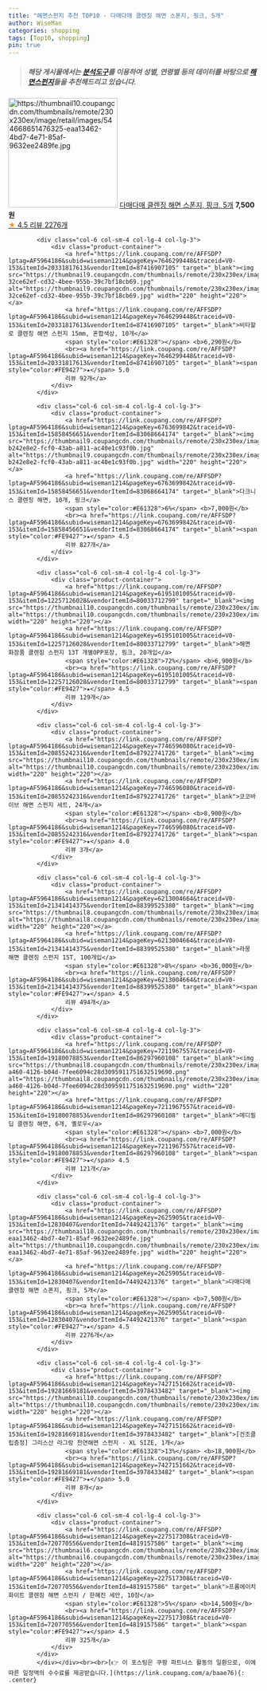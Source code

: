 ```yaml
---
title: "해면스펀지 추천 TOP10 - 다매다매 클렌징 해면 스폰지, 핑크, 5개"
author: WiseMan
categories: shopping
tags: [Top10, shopping]
pin: true
---
```


> ##### 해당 게시물에서는 [**분석도구**](https://itemscout.io/)를 이용하여 **성별**, **연령별** 등의 데이터를 바탕으로 [**해면스펀지**](https://link.coupang.com/a/baae76)들을 추천해드리고 있습니다.
<div class="container"><div class="row">
            <div class="col-6 col-sm-4 col-lg-4 col-lg-3">
                <div class="product-container">
                    <a href="https://link.coupang.com/re/AFFSDP?lptag=AF5964186&subid=wiseman1214&pageKey=2625905&traceid=V0-153&itemId=12830407&vendorItemId=74492421376" target="_blank"><img src="https://thumbnail10.coupangcdn.com/thumbnails/remote/230x230ex/image/retail/images/544668651476325-eaa13462-4bd7-4e71-85af-9632ee2489fe.jpg" alt="https://thumbnail10.coupangcdn.com/thumbnails/remote/230x230ex/image/retail/images/544668651476325-eaa13462-4bd7-4e71-85af-9632ee2489fe.jpg" width="220" height="220"></a>
                    <a href="https://link.coupang.com/re/AFFSDP?lptag=AF5964186&subid=wiseman1214&pageKey=2625905&traceid=V0-153&itemId=12830407&vendorItemId=74492421376" target="_blank">다매다매 클렌징 해면 스폰지, 핑크, 5개</a>
                    <span style="color:#E61328"></span> <b>7,500원</b>
                    <br><a href="https://link.coupang.com/re/AFFSDP?lptag=AF5964186&subid=wiseman1214&pageKey=2625905&traceid=V0-153&itemId=12830407&vendorItemId=74492421376" target="_blank"><span style="color:#FE9427">★</span> 4.5
                    리뷰 2276개</a>
                </div>
            </div>
            
            <div class="col-6 col-sm-4 col-lg-4 col-lg-3">
                <div class="product-container">
                    <a href="https://link.coupang.com/re/AFFSDP?lptag=AF5964186&subid=wiseman1214&pageKey=7646299448&traceid=V0-153&itemId=20331817613&vendorItemId=87416907105" target="_blank"><img src="https://thumbnail9.coupangcdn.com/thumbnails/remote/230x230ex/image/retail/images/3288967312196993-32ce62ef-cd32-4bee-955b-39c7bf18cb69.jpg" alt="https://thumbnail9.coupangcdn.com/thumbnails/remote/230x230ex/image/retail/images/3288967312196993-32ce62ef-cd32-4bee-955b-39c7bf18cb69.jpg" width="220" height="220"></a>
                    <a href="https://link.coupang.com/re/AFFSDP?lptag=AF5964186&subid=wiseman1214&pageKey=7646299448&traceid=V0-153&itemId=20331817613&vendorItemId=87416907105" target="_blank">비타할로 클렌징 해면 스펀지 15mm, 혼합색상, 10개</a>
                    <span style="color:#E61328"></span> <b>6,290원</b>
                    <br><a href="https://link.coupang.com/re/AFFSDP?lptag=AF5964186&subid=wiseman1214&pageKey=7646299448&traceid=V0-153&itemId=20331817613&vendorItemId=87416907105" target="_blank"><span style="color:#FE9427">★</span> 5.0
                    리뷰 92개</a>
                </div>
            </div>
            
            <div class="col-6 col-sm-4 col-lg-4 col-lg-3">
                <div class="product-container">
                    <a href="https://link.coupang.com/re/AFFSDP?lptag=AF5964186&subid=wiseman1214&pageKey=6763699842&traceid=V0-153&itemId=15858456651&vendorItemId=83068664174" target="_blank"><img src="https://thumbnail9.coupangcdn.com/thumbnails/remote/230x230ex/image/retail/images/533692824676026-b242e8e2-fcf0-43ab-a811-ac40e1c93f0b.jpg" alt="https://thumbnail9.coupangcdn.com/thumbnails/remote/230x230ex/image/retail/images/533692824676026-b242e8e2-fcf0-43ab-a811-ac40e1c93f0b.jpg" width="220" height="220"></a>
                    <a href="https://link.coupang.com/re/AFFSDP?lptag=AF5964186&subid=wiseman1214&pageKey=6763699842&traceid=V0-153&itemId=15858456651&vendorItemId=83068664174" target="_blank">다크니스 클렌징 해면, 10개, 핑크</a>
                    <span style="color:#E61328">6%</span> <b>7,000원</b>
                    <br><a href="https://link.coupang.com/re/AFFSDP?lptag=AF5964186&subid=wiseman1214&pageKey=6763699842&traceid=V0-153&itemId=15858456651&vendorItemId=83068664174" target="_blank"><span style="color:#FE9427">★</span> 4.5
                    리뷰 827개</a>
                </div>
            </div>
            
            <div class="col-6 col-sm-4 col-lg-4 col-lg-3">
                <div class="product-container">
                    <a href="https://link.coupang.com/re/AFFSDP?lptag=AF5964186&subid=wiseman1214&pageKey=6195101005&traceid=V0-153&itemId=12257126028&vendorItemId=80033712799" target="_blank"><img src="https://thumbnail10.coupangcdn.com/thumbnails/remote/230x230ex/image/vendor_inventory/dd9e/3a8cdc6d15ed842056820de5c86ff366990fc0b92dfbcc99b8ac2cbd25d2.jpg" alt="https://thumbnail10.coupangcdn.com/thumbnails/remote/230x230ex/image/vendor_inventory/dd9e/3a8cdc6d15ed842056820de5c86ff366990fc0b92dfbcc99b8ac2cbd25d2.jpg" width="220" height="220"></a>
                    <a href="https://link.coupang.com/re/AFFSDP?lptag=AF5964186&subid=wiseman1214&pageKey=6195101005&traceid=V0-153&itemId=12257126028&vendorItemId=80033712799" target="_blank">해면 화장품 클렌징 스펀지 13T 개별OPP포장, 핑크, 20개입</a>
                    <span style="color:#E61328">72%</span> <b>6,900원</b>
                    <br><a href="https://link.coupang.com/re/AFFSDP?lptag=AF5964186&subid=wiseman1214&pageKey=6195101005&traceid=V0-153&itemId=12257126028&vendorItemId=80033712799" target="_blank"><span style="color:#FE9427">★</span> 4.5
                    리뷰 129개</a>
                </div>
            </div>
            
            <div class="col-6 col-sm-4 col-lg-4 col-lg-3">
                <div class="product-container">
                    <a href="https://link.coupang.com/re/AFFSDP?lptag=AF5964186&subid=wiseman1214&pageKey=7746596080&traceid=V0-153&itemId=20855242316&vendorItemId=87922741726" target="_blank"><img src="https://thumbnail10.coupangcdn.com/thumbnails/remote/230x230ex/image/vendor_inventory/4442/147d9385795ca8042c359cf4f3af2085d79a7fb11b73fc6b17eeaf92f33e.jpg" alt="https://thumbnail10.coupangcdn.com/thumbnails/remote/230x230ex/image/vendor_inventory/4442/147d9385795ca8042c359cf4f3af2085d79a7fb11b73fc6b17eeaf92f33e.jpg" width="220" height="220"></a>
                    <a href="https://link.coupang.com/re/AFFSDP?lptag=AF5964186&subid=wiseman1214&pageKey=7746596080&traceid=V0-153&itemId=20855242316&vendorItemId=87922741726" target="_blank">코코바이브 해면 스펀지 세트, 24개</a>
                    <span style="color:#E61328"></span> <b>8,900원</b>
                    <br><a href="https://link.coupang.com/re/AFFSDP?lptag=AF5964186&subid=wiseman1214&pageKey=7746596080&traceid=V0-153&itemId=20855242316&vendorItemId=87922741726" target="_blank"><span style="color:#FE9427">★</span> 4.0
                    리뷰 3개</a>
                </div>
            </div>
            
            <div class="col-6 col-sm-4 col-lg-4 col-lg-3">
                <div class="product-container">
                    <a href="https://link.coupang.com/re/AFFSDP?lptag=AF5964186&subid=wiseman1214&pageKey=6213004664&traceid=V0-153&itemId=21341414375&vendorItemId=88399525380" target="_blank"><img src="https://thumbnail8.coupangcdn.com/thumbnails/remote/230x230ex/image/vendor_inventory/a2a3/5358e2ad07138a4192ea2e82366970df7f71fffc805d7eee8ddb7c118af5.jpg" alt="https://thumbnail8.coupangcdn.com/thumbnails/remote/230x230ex/image/vendor_inventory/a2a3/5358e2ad07138a4192ea2e82366970df7f71fffc805d7eee8ddb7c118af5.jpg" width="220" height="220"></a>
                    <a href="https://link.coupang.com/re/AFFSDP?lptag=AF5964186&subid=wiseman1214&pageKey=6213004664&traceid=V0-153&itemId=21341414375&vendorItemId=88399525380" target="_blank">라몽 해면 클렌징 스펀지 15T, 100개입</a>
                    <span style="color:#E61328">8%</span> <b>36,000원</b>
                    <br><a href="https://link.coupang.com/re/AFFSDP?lptag=AF5964186&subid=wiseman1214&pageKey=6213004664&traceid=V0-153&itemId=21341414375&vendorItemId=88399525380" target="_blank"><span style="color:#FE9427">★</span> 4.5
                    리뷰 494개</a>
                </div>
            </div>
            
            <div class="col-6 col-sm-4 col-lg-4 col-lg-3">
                <div class="product-container">
                    <a href="https://link.coupang.com/re/AFFSDP?lptag=AF5964186&subid=wiseman1214&pageKey=7211967557&traceid=V0-153&itemId=19180078853&vendorItemId=86297960108" target="_blank"><img src="https://thumbnail8.coupangcdn.com/thumbnails/remote/230x230ex/image/retail/images/21787426-a460-4126-b04d-7fee6094c28d3095911751632519690.png" alt="https://thumbnail8.coupangcdn.com/thumbnails/remote/230x230ex/image/retail/images/21787426-a460-4126-b04d-7fee6094c28d3095911751632519690.png" width="220" height="220"></a>
                    <a href="https://link.coupang.com/re/AFFSDP?lptag=AF5964186&subid=wiseman1214&pageKey=7211967557&traceid=V0-153&itemId=19180078853&vendorItemId=86297960108" target="_blank">메디필 딥 클렌징 해면, 6개, 옐로우</a>
                    <span style="color:#E61328"></span> <b>7,000원</b>
                    <br><a href="https://link.coupang.com/re/AFFSDP?lptag=AF5964186&subid=wiseman1214&pageKey=7211967557&traceid=V0-153&itemId=19180078853&vendorItemId=86297960108" target="_blank"><span style="color:#FE9427">★</span> 4.5
                    리뷰 121개</a>
                </div>
            </div>
            
            <div class="col-6 col-sm-4 col-lg-4 col-lg-3">
                <div class="product-container">
                    <a href="https://link.coupang.com/re/AFFSDP?lptag=AF5964186&subid=wiseman1214&pageKey=2625905&traceid=V0-153&itemId=12830407&vendorItemId=74492421376" target="_blank"><img src="https://thumbnail10.coupangcdn.com/thumbnails/remote/230x230ex/image/retail/images/544668651476325-eaa13462-4bd7-4e71-85af-9632ee2489fe.jpg" alt="https://thumbnail10.coupangcdn.com/thumbnails/remote/230x230ex/image/retail/images/544668651476325-eaa13462-4bd7-4e71-85af-9632ee2489fe.jpg" width="220" height="220"></a>
                    <a href="https://link.coupang.com/re/AFFSDP?lptag=AF5964186&subid=wiseman1214&pageKey=2625905&traceid=V0-153&itemId=12830407&vendorItemId=74492421376" target="_blank">다매다매 클렌징 해면 스폰지, 핑크, 5개</a>
                    <span style="color:#E61328"></span> <b>7,500원</b>
                    <br><a href="https://link.coupang.com/re/AFFSDP?lptag=AF5964186&subid=wiseman1214&pageKey=2625905&traceid=V0-153&itemId=12830407&vendorItemId=74492421376" target="_blank"><span style="color:#FE9427">★</span> 4.5
                    리뷰 2276개</a>
                </div>
            </div>
            
            <div class="col-6 col-sm-4 col-lg-4 col-lg-3">
                <div class="product-container">
                    <a href="https://link.coupang.com/re/AFFSDP?lptag=AF5964186&subid=wiseman1214&pageKey=7427151662&traceid=V0-153&itemId=19281669181&vendorItemId=3978433482" target="_blank"><img src="https://thumbnail10.coupangcdn.com/thumbnails/remote/230x230ex/image/vendor_inventory/d6d9/b9c004e48634024783d75479758a41ddcf8d52470584ccc6d2da8bc78fd1.jpg" alt="https://thumbnail10.coupangcdn.com/thumbnails/remote/230x230ex/image/vendor_inventory/d6d9/b9c004e48634024783d75479758a41ddcf8d52470584ccc6d2da8bc78fd1.jpg" width="220" height="220"></a>
                    <a href="https://link.coupang.com/re/AFFSDP?lptag=AF5964186&subid=wiseman1214&pageKey=7427151662&traceid=V0-153&itemId=19281669181&vendorItemId=3978433482" target="_blank">[건조클립증정] 그리스산 라그랑 천연해면 스펀지 - XL SIZE, 1개</a>
                    <span style="color:#E61328">13%</span> <b>18,900원</b>
                    <br><a href="https://link.coupang.com/re/AFFSDP?lptag=AF5964186&subid=wiseman1214&pageKey=7427151662&traceid=V0-153&itemId=19281669181&vendorItemId=3978433482" target="_blank"><span style="color:#FE9427">★</span> 5.0
                    리뷰 8개</a>
                </div>
            </div>
            
            <div class="col-6 col-sm-4 col-lg-4 col-lg-3">
                <div class="product-container">
                    <a href="https://link.coupang.com/re/AFFSDP?lptag=AF5964186&subid=wiseman1214&pageKey=227517308&traceid=V0-153&itemId=720770556&vendorItemId=4819157586" target="_blank"><img src="https://thumbnail6.coupangcdn.com/thumbnails/remote/230x230ex/image/vendor_inventory/fa02/4738e7ace38972496bc07d5ab8876612af828046e76a176ead6b3971c588.jpg" alt="https://thumbnail6.coupangcdn.com/thumbnails/remote/230x230ex/image/vendor_inventory/fa02/4738e7ace38972496bc07d5ab8876612af828046e76a176ead6b3971c588.jpg" width="220" height="220"></a>
                    <a href="https://link.coupang.com/re/AFFSDP?lptag=AF5964186&subid=wiseman1214&pageKey=227517308&traceid=V0-153&itemId=720770556&vendorItemId=4819157586" target="_blank">프롬에이치 화이트 클렌징 해면 스펀지 / 한혜진 세안, 10장</a>
                    <span style="color:#E61328">5%</span> <b>14,500원</b>
                    <br><a href="https://link.coupang.com/re/AFFSDP?lptag=AF5964186&subid=wiseman1214&pageKey=227517308&traceid=V0-153&itemId=720770556&vendorItemId=4819157586" target="_blank"><span style="color:#FE9427">★</span> 4.5
                    리뷰 325개</a>
                </div>
            </div>
            </div></div><br><br>[👉 이 포스팅은 쿠팡 파트너스 활동의 일환으로, 이에 따른 일정액의 수수료를 제공받습니다.](https://link.coupang.com/a/baae76){: .center}